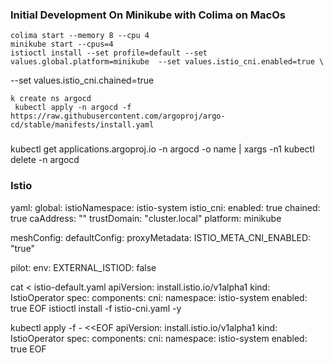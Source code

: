 ### Initial Development On Minikube with Colima on MacOs
    colima start --memory 8 --cpu 4
    minikube start --cpus=4
    istioctl install --set profile=default --set values.global.platform=minikube  --set values.istio_cni.enabled=true \
  --set values.istio_cni.chained=true

    k create ns argocd
     kubectl apply -n argocd -f https://raw.githubusercontent.com/argoproj/argo-cd/stable/manifests/install.yaml

###
kubectl get applications.argoproj.io -n argocd -o name | xargs -n1 kubectl delete -n argocd

### Istio


yaml:
global:
  istioNamespace: istio-system
  istio_cni:
    enabled: true
    chained: true
  caAddress: ""
  trustDomain: "cluster.local"
  platform: minikube

meshConfig:
  defaultConfig:
    proxyMetadata:
      ISTIO_META_CNI_ENABLED: "true"

pilot:
  env:
    EXTERNAL_ISTIOD: false


cat <<EOF > istio-default.yaml
apiVersion: install.istio.io/v1alpha1
kind: IstioOperator
spec:
  components:
    cni:
      namespace: istio-system
      enabled: true
EOF
istioctl install -f istio-cni.yaml -y


kubectl apply -f - <<EOF
apiVersion: install.istio.io/v1alpha1
kind: IstioOperator
spec:
  components:
    cni:
      namespace: istio-system
      enabled: true
EOF